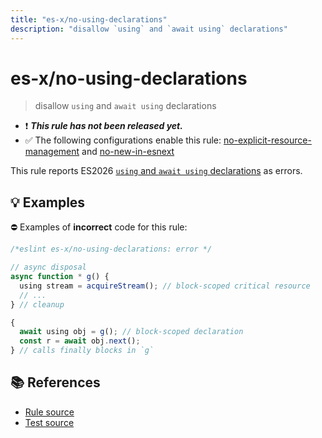 ```yaml
---
title: "es-x/no-using-declarations"
description: "disallow `using` and `await using` declarations"
---
```


# es-x/no-using-declarations
> disallow `using` and `await using` declarations

- ❗ <badge text="This rule has not been released yet." vertical="middle" type="error"> ***This rule has not been released yet.*** </badge>
- ✅ The following configurations enable this rule: [no-explicit-resource-management] and [no-new-in-esnext]

This rule reports ES2026 [`using` and `await using` declarations](https://github.com/tc39/proposal-explicit-resource-management) as errors.

## 💡 Examples

⛔ Examples of **incorrect** code for this rule:

<eslint-playground type="bad">

```js
/*eslint es-x/no-using-declarations: error */

// async disposal
async function * g() {
  using stream = acquireStream(); // block-scoped critical resource
  // ...
} // cleanup

{
  await using obj = g(); // block-scoped declaration
  const r = await obj.next();
} // calls finally blocks in `g`
```

</eslint-playground>

## 📚 References

- [Rule source](https://github.com/eslint-community/eslint-plugin-es-x/blob/master/lib/rules/no-using-declarations.js)
- [Test source](https://github.com/eslint-community/eslint-plugin-es-x/blob/master/tests/lib/rules/no-using-declarations.js)

[no-explicit-resource-management]: ../configs/index.md#no-explicit-resource-management
[no-new-in-esnext]: ../configs/index.md#no-new-in-esnext
